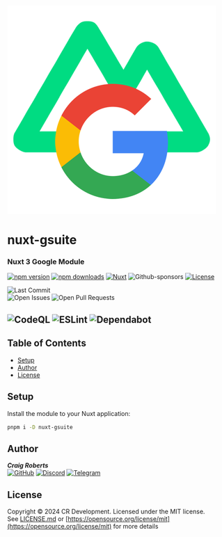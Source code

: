 ![nuxt-gsuite](.github/images/nuxt-gsuite.png)
# nuxt-gsuite  
### Nuxt 3 Google Module

[![npm version][npm-version-src]][npm-version-href]
[![npm downloads][npm-downloads-src]][npm-downloads-href]
[![Nuxt][nuxt-src]][nuxt-href]
![Github-sponsors](https://img.shields.io/badge/sponsor-30363D?style=for-the-badge&logo=GitHub-Sponsors&logoColor=#EA4AAA)
[![License][license-src]][license-href]


![Last Commit](https://img.shields.io/github/last-commit/moldypenguins/nuxt-gsuite?style=for-the-badge&logo=GitHub)  
![Open Issues](https://img.shields.io/github/issues-raw/moldypenguins/nuxt-gsuite?style=for-the-badge&logo=GitHub)
![Open Pull Requests](https://img.shields.io/github/issues-pr-raw/moldypenguins/nuxt-gsuite?style=for-the-badge&logo=GitHub)  


![CodeQL][codeql-src]
![ESLint][eslint-src]
![Dependabot][dependabot-src]  
---

## Table of Contents

- [Setup](#setup)
- [Author](#author)
- [License](#license)

## Setup

Install the module to your Nuxt application:

```bash
pnpm i -D nuxt-gsuite
```

## Author

_**Craig Roberts**_  
[![GitHub](https://img.shields.io/badge/moldypenguins-6e5494?labelColor=555555&logo=github&style=for-the-badge)](https://github.com/moldypenguins)
[![Discord](https://img.shields.io/badge/@moldypenguins-5865F2?labelColor=555555&logo=discord&style=for-the-badge)](https://discordapp.com/users/346771877211144194)
[![Telegram](https://img.shields.io/badge/@moldypenguins-27A7E7?labelColor=555555&logo=telegram&style=for-the-badge)](https://t.me/moldypenguins)

## License

Copyright © 2024 CR Development. Licensed under the MIT license.  
See [LICENSE.md](LICENSE.md) or [https://opensource.org/license/mit](https://opensource.org/license/mit) for more details

<!-- Badges -->

[npm-version-src]: https://img.shields.io/npm/v/nuxt-gsuite/latest.svg?style=flat&colorA=020420&colorB=00DC82
[npm-version-href]: https://npmjs.com/package/nuxt-gsuite

[npm-downloads-src]: https://img.shields.io/npm/dm/nuxt-gsuite.svg?style=flat&colorA=020420&colorB=00DC82
[npm-downloads-href]: https://npmjs.com/package/nuxt-gsuite

[license-src]: https://img.shields.io/npm/l/nuxt-gsuite.svg?logo=MIT&style=for-the-badge&color=BD0000
[license-href]: https://npmjs.com/package/nuxt-gsuite

[nuxt-src]: https://img.shields.io/badge/Nuxt-002E3B?style=for-the-badge&logo=nuxtdotjs&logoColor=#00DC82
[nuxt-href]: https://nuxt.com


[codeql-src]: https://img.shields.io/github/actions/workflow/status/moldypenguins/firemansam/codeql.yml?label=CodeQL&style=for-the-badge&colorA=0F305F&logo=github&logoColor=white
[eslint-src]: https://img.shields.io/github/actions/workflow/status/moldypenguins/nuxt-gsuite/eslint.yml?label=ESLint&style=for-the-badge&colorA=4B3263&logo=eslint&logoColor=white
[dependabot-src]: https://img.shields.io/badge/dependabot-025E8C?style=for-the-badge&logo=dependabot&logoColor=white
